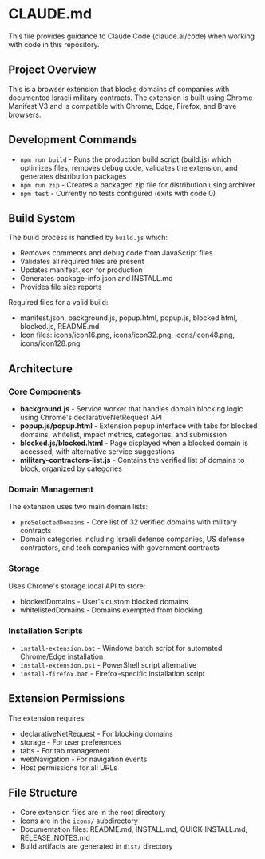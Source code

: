 # CLAUDE.md

This file provides guidance to Claude Code (claude.ai/code) when working with code in this repository.

## Project Overview

This is a browser extension that blocks domains of companies with documented Israeli military contracts. The extension is built using Chrome Manifest V3 and is compatible with Chrome, Edge, Firefox, and Brave browsers.

## Development Commands

- `npm run build` - Runs the production build script (build.js) which optimizes files, removes debug code, validates the extension, and generates distribution packages
- `npm run zip` - Creates a packaged zip file for distribution using archiver
- `npm test` - Currently no tests configured (exits with code 0)

## Build System

The build process is handled by `build.js` which:
- Removes comments and debug code from JavaScript files
- Validates all required files are present
- Updates manifest.json for production
- Generates package-info.json and INSTALL.md
- Provides file size reports

Required files for a valid build:
- manifest.json, background.js, popup.html, popup.js, blocked.html, blocked.js, README.md
- Icon files: icons/icon16.png, icons/icon32.png, icons/icon48.png, icons/icon128.png

## Architecture

### Core Components

- **background.js** - Service worker that handles domain blocking logic using Chrome's declarativeNetRequest API
- **popup.js/popup.html** - Extension popup interface with tabs for blocked domains, whitelist, impact metrics, categories, and submission
- **blocked.js/blocked.html** - Page displayed when a blocked domain is accessed, with alternative service suggestions
- **military-contractors-list.js** - Contains the verified list of domains to block, organized by categories

### Domain Management

The extension uses two main domain lists:
- `preSelectedDomains` - Core list of 32 verified domains with military contracts
- Domain categories including Israeli defense companies, US defense contractors, and tech companies with government contracts

### Storage

Uses Chrome's storage.local API to store:
- blockedDomains - User's custom blocked domains
- whitelistedDomains - Domains exempted from blocking

### Installation Scripts

- `install-extension.bat` - Windows batch script for automated Chrome/Edge installation
- `install-extension.ps1` - PowerShell script alternative
- `install-firefox.bat` - Firefox-specific installation script

## Extension Permissions

The extension requires:
- declarativeNetRequest - For blocking domains
- storage - For user preferences
- tabs - For tab management
- webNavigation - For navigation events
- Host permissions for all URLs

## File Structure

- Core extension files are in the root directory
- Icons are in the `icons/` subdirectory
- Documentation files: README.md, INSTALL.md, QUICK-INSTALL.md, RELEASE_NOTES.md
- Build artifacts are generated in `dist/` directory